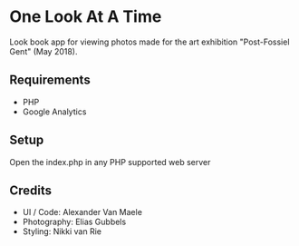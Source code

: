 # One Look At A Time

Look book app for viewing photos made for the art exhibition "Post-Fossiel Gent" (May 2018).

## Requirements

- PHP
- Google Analytics

## Setup

Open the index.php in any PHP supported web server

## Credits

- UI / Code: Alexander Van Maele
- Photography: Elias Gubbels
- Styling: Nikki van Rie
